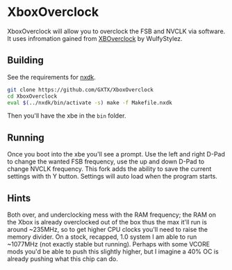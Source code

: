 XboxOverclock
============

XboxOverclock will allow you to overclock the FSB and NVCLK via software. It uses infromation gained from [XBOverclock](https://github.com/WulfyStylez/XBOverclock) by WulfyStylez.

Building
---------

See the requirements for [nxdk](https://github.com/XboxDev/nxdk/wiki/Install-the-Prerequisites).


```sh
git clone https://github.com/GXTX/XboxOverclock
cd XboxOverclock
eval $(../nxdk/bin/activate -s) make -f Makefile.nxdk
```

Then you'll have the xbe in the `bin` folder.

Running
---------

Once you boot into the xbe you'll see a prompt. Use the left and right D-Pad to change the wanted FSB frequency, use the up and down D-Pad to change NVCLK frequency.
This fork adds the ability to save the current settings with th Y button. Settings will auto load when the program starts. 

Hints
---------
Both over, and underclocking mess with the RAM frequency; the RAM on the Xbox is already overclocked out of the box thus the max it'll run is around ~235MHz, so to get higher CPU clocks you'll need to raise the memory divider. On a stock, recapped, 1.0 system I am able to run ~1077MHz (not exactly stable but running). Perhaps with some VCORE mods you'd be able to push this slightly higher, but I imagine a 40% OC is already pushing what this chip can do.
